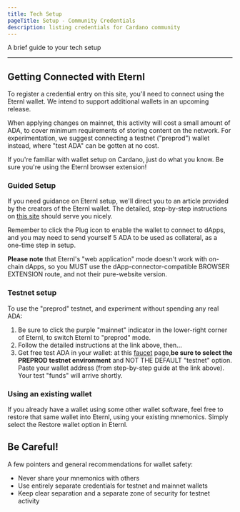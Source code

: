 ```yaml
---
title: Tech Setup
pageTitle: Setup - Community Credentials
description: listing credentials for Cardano community
---
```


A brief guide to your tech setup

---

## Getting Connected with Eternl

To register a credential entry on this site, you'll need to connect  using the Eternl wallet.   We intend to support additional wallets in an upcoming release.

When applying changes on mainnet, this activity will cost a small amount of ADA, to cover minimum requirements of storing content on the network.  For experimentation, we suggest connecting a testnet ("preprod") wallet instead, where "test ADA" can be gotten at no cost.

If you're familiar with wallet setup on Cardano, just do what you know.  Be sure you're using the Eternl browser extension!

### Guided Setup

If you need guidance on Eternl setup, we'll direct you to an article provided by the creators of the Eternl wallet.   The detailed, step-by-step instructions on [this site](https://builtoncardano.com/blog/how-to-create-an-eternl-wallet) should serve you nicely.

Remember to click the Plug icon to enable the wallet to connect to dApps, and you may need to send yourself 5 ADA to be used as collateral, as a one-time step in setup.

**Please note** that Eternl's "web application" mode doesn't work with on-chain dApps, so you MUST use the dApp-connector-compatible BROWSER EXTENSION route, and not their pure-website version.

### Testnet setup
To use the "preprod" testnet, and experiment without spending any real ADA:

  1. Be sure to click the purple "mainnet" indicator in the lower-right corner of Eternl, to switch Eternl to "preprod" mode.  
  2. Follow the detailed instructions at the link above, then...
  3. Get free test ADA in your wallet: at this [faucet](https://docs.cardano.org/cardano-testnet/tools/faucet/) page,**be sure to select the PREPROD testnet environment** and NOT THE DEFAULT "testnet" option.   Paste your wallet address (from step-by-step guide at the link above).  Your test "funds" will arrive shortly.

### Using an existing wallet

If you already have a wallet using some other wallet software, feel free to restore that same wallet into Eternl, using your existing mnemonics.  Simply select the Restore wallet option in Eternl.

## Be Careful!

A few pointers and general recommendations for wallet safety:

  * Never share your mnemonics with others
  * Use entirely separate credentials for testnet and mainnet wallets
  * Keep clear separation and a separate zone of security for testnet activity
